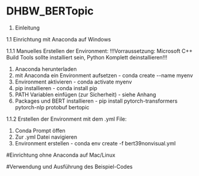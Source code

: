 # DHBW_BERTopic
1. Einleitung

1.1 Einrichtung mit Anaconda auf Windows

1.1.1 Manuelles Erstellen der Environment:
  !!!Vorraussetzung: Microsoft C++ Build Tools sollte installiert sein, Python Komplett deinstallieren!!!
  1. Anaconda herunterladen
  2. mit Anaconda ein Environment aufsetzen - conda create --name myenv
  3. Environment aktivieren - conda activate myenv
  4. pip installieren - conda install pip
  5. PATH Variablen einfügen (zur Sicherheit) - siehe Anhang
  6. Packages und BERT installieren - pip install pytorch-transformers pytorch-nlp protobuf bertopic

1.1.2 Erstellen der Environment mit dem .yml File:
  1. Conda Prompt öffen
  2. Zur .yml Datei navigieren
  3. Environment erstellen - conda env create -f bert39nonvisual.yml

#Einrichtung ohne Anaconda auf Mac/Linux

#Verwendung und Ausführung des Beispiel-Codes
